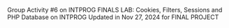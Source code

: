 Group Activity #6 on INTPROG
FINALS LAB: Cookies, Filters, Sessions and PHP Database on INTPROG
Updated in Nov 27, 2024 for FINAL PROJECT
